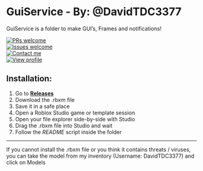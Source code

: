 # GuiService - By: @DavidTDC3377
GuiService is a folder to make GUI’s, Frames and notifications!

[![PRs welcome](https://img.shields.io/static/v1?label=Pull%20requests&message=welcome&color=sucess)](https://github.com/DavidTheRobloxDev/GuiService/pulls)
<br>
[![Issues welcome](https://img.shields.io/static/v1?label=Issues&message=welcome&color=success)](https://github.com/DavidTheRobloxDev/GuiService/issues)
<br>
[![Contact me](https://img.shields.io/static/v1?label=Contact%20me&message=here&color=blue)](mailto:david@davidl24.co.uk)
<br>
[![View profile](https://img.shields.io/static/v1?label=View%20our%20profile&message=here&color=yellow)](https://github.com/DavidTheRobloxDev)

## Installation:

1. Go to [**Releases**](https://github.com/DavidTheRobloxDev/GuiService/releases)
2. Download the .rbxm file
3. Save it in a safe place
4. Open a Roblox Studio game or template session
5. Open your file explorer side-by-side with Studio
6. Drag the .rbxm file into Studio and wait
7. Follow the *README* script inside the folder

***

If you cannot install the .rbxm file or you think it contains threats / viruses, you can take the model from my inventory (Username: DavidTDC3377) and click on Models

